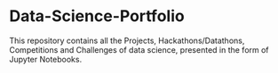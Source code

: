 # Data-Science-Portfolio
This repository contains all the Projects, Hackathons/Datathons, Competitions and Challenges of data science, presented in the form of Jupyter Notebooks.
